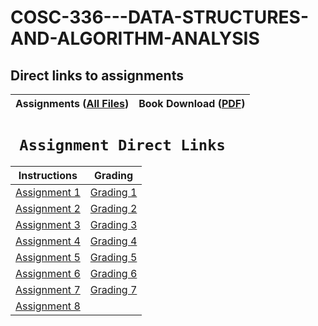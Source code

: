# COSC-336---DATA-STRUCTURES-AND-ALGORITHM-ANALYSIS
## Direct links to assignments


| Assignments ([All Files](https://github.com/Bab-exe/COSC-336---DATA-STRUCTURES-AND-ALGORITHM-ANALYSIS/tree/main/Assignments)) |  Book Download ([PDF](https://github.com/Bab-exe/COSC-336---DATA-STRUCTURES-AND-ALGORITHM-ANALYSIS/blob/29a9d3ea6b27e2220c7e3536e7c592d8d94b1d68/Thomas%20H.%20Cormen%2C%20Charles%20E.%20Leiserson%2C%20Ronald%20L.%20Rivest%2C%20Clifford%20Stein%20-%20Introduction%20to%20Algorithms-The%20MIT%20Press%20(2022).pdf)) |
| - | - |


# **` Assignment Direct Links`**

| Instructions | Grading |
|---------------|---------------------------------------------------------------------------------------------------|
| [Assignment 1](Assignments/Assignment_1/assign1.pdf) | [Grading 1](https://github.com/Bab-exe/COSC-336---DATA-STRUCTURES-AND-ALGORITHM-ANALYSIS/blob/e26203d36070c2385bc8998c137502a03eea39ad/Assignments/Assignment_1/Assignment1%20Grading.pdf) |
| [Assignment 2](Assignments/Assignment_2/assign2.pdf) | [Grading 2](https://github.com/Bab-exe/COSC-336---DATA-STRUCTURES-AND-ALGORITHM-ANALYSIS/blob/e26203d36070c2385bc8998c137502a03eea39ad/Assignments/Assignment_2/Assignment2%20Grading.pdf) |
| [Assignment 3](Assignments/Assignment_3/assign3.pdf) | [Grading 3](https://github.com/Bab-exe/COSC-336---DATA-STRUCTURES-AND-ALGORITHM-ANALYSIS/blob/e26203d36070c2385bc8998c137502a03eea39ad/Assignments/Assignment_3/Assignment%203%20Grading.pdf) |
| [Assignment 4](Assignments/Assignment_4/assign4.pdf) | [Grading 4](https://github.com/Bab-exe/COSC-336---DATA-STRUCTURES-AND-ALGORITHM-ANALYSIS/blob/e26203d36070c2385bc8998c137502a03eea39ad/Assignments/Assignment_4/Assignment4%20Grading.pdf) |
| [Assignment 5](Assignments/Assignment_5/assign5.pdf) | [Grading 5](https://github.com/Bab-exe/COSC-336---DATA-STRUCTURES-AND-ALGORITHM-ANALYSIS/blob/e4ca330334af3d0d9643a8b15b1425d52aa040a7/Assignments/Assignment_5/Assignment5%20Grading.pdf) |
| [Assignment 6](Assignments/Assignment_6/assign6.pdf) | [Grading 6](https://github.com/Bab-exe/COSC-336---DATA-STRUCTURES-AND-ALGORITHM-ANALYSIS/blob/10262a971667b86b15cfdbed8039b2c4250ad03b/Assignments/Assignment_6/Assignment6%20Grading.pdf) |
| [Assignment 7](Assignments/Assignment_7/assign7.pdf) | [Grading 7](https://github.com/Bab-exe/COSC-336---DATA-STRUCTURES-AND-ALGORITHM-ANALYSIS/blob/cd82070560c93e5929b6a901f0dfbb1ceabfa82d/Assignments/Assignment_7/Assignment7%20Grading.pdf)|
| [Assignment 8](Assignments/Assignment_8/assign8.pdf) | []() |
